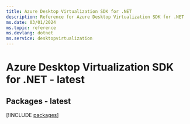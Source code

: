 ```yaml
---
title: Azure Desktop Virtualization SDK for .NET
description: Reference for Azure Desktop Virtualization SDK for .NET
ms.date: 03/01/2024
ms.topic: reference
ms.devlang: dotnet
ms.service: desktopvirtualization
---
```

# Azure Desktop Virtualization SDK for .NET - latest
## Packages - latest
[!INCLUDE [packages](desktop-virtualization-index.md)]